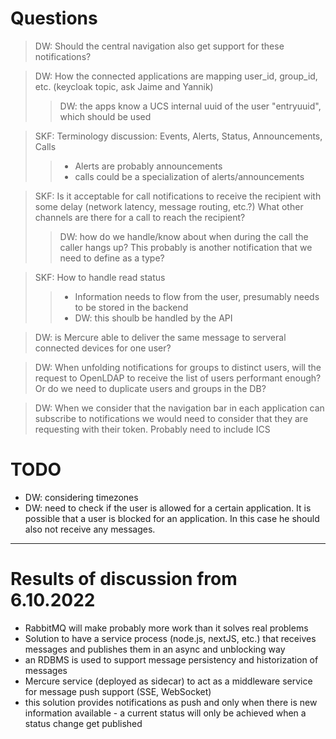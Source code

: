 # Questions

> DW: Should the central navigation also get support for these notifications?

> DW: How the connected applications are mapping user_id, group_id, etc. (keycloak topic, ask Jaime and Yannik)
  >> DW: the apps know a UCS internal uuid of the user "entryuuid", which should be used

> SKF: Terminology discussion: Events, Alerts, Status, Announcements, Calls
  >> - Alerts are probably announcements
  >> - calls could be a specialization of alerts/announcements

> SKF: Is it acceptable for call notifications to receive the recipient with some delay (network latency, message routing, etc.?) What other channels are there for a call to reach the recipient?
  >> DW: how do we handle/know about when during the call the caller hangs up? This probably is another notification that we need to define as a type?

> SKF: How to handle read status
  >> - Information needs to flow from the user, presumably needs to be stored in the backend
  >> - DW: this shoulb be handled by the API

> DW: is Mercure able to deliver the same message to serveral connected devices for one user?

> DW: When unfolding notifications for groups to distinct users, will the request to OpenLDAP to receive the list of users performant enough? Or do we need to duplicate users and groups in the DB?

> DW: When we consider that the navigation bar in each application can subscribe to notifications we would need to consider that they are requesting with their token. Probably need to include ICS

# TODO
- DW: considering timezones
- DW: need to check if the user is allowed for a certain application. It is possible that a user is blocked for an application. In this case he should also not receive any messages. 

---  
# Results of discussion from 6.10.2022

- RabbitMQ will make probably more work than it solves real problems
- Solution to have a service process (node.js, nextJS, etc.) that receives messages and publishes them in an async and unblocking way
- an RDBMS is used to support message persistency and historization of messages
- Mercure service (deployed as sidecar) to act as a middleware service for message push support (SSE, WebSocket)
- this solution provides notifications as push and only when there is new information available - a current status will only be achieved when a status change get published
